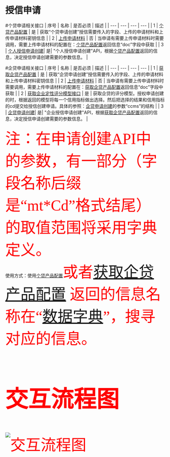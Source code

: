 # 授信申请

#个贷申请相关接口
| 序号 | 名称 | 是否必须 | 描述 | 
| --- | --- | --- | --- | 
| 1 | [个贷产品配置](01_cs_fac_config.md) | 是 | 获取“个贷申请创建”授信需要传入的字段、上传的申请材料和上传申请材料密钥信息 |
| 2 | [上传申请材料](doc_upload.md) | 否 | 当申请有需要上传申请材料时需要调用，需要上传申请材料的配置在：[个贷产品配置](01_cs_fac_config.md)返回信息“doc”字段中获取 |
| 3 | [个人授信申请创建](02_cs_app_create.md)| 是|  "个人授信申请创建"API，根据[个贷产品配置](01_cs_fac_config.md)返回的信息，决定授信申请创建需要的参数信息。 |

#企贷申请相关接口
| 序号 | 名称 | 是否必须 | 描述 | 
| --- | --- | --- | --- | 
| 1 | [获取企贷产品配置](04_cp_fac_config.md) | 是 | 获取“企贷申请创建”授信需要传入的字段、上传的申请材料和上传申请材料密钥信息 |
| 2 | [上传申请材料](doc_upload.md) | 否 | 当申请有需要上传申请材料时需要调用，需要上传申请材料的配置在：[获取企贷产品配置](04_cp_fac_config.md)返回信息“doc”字段中获取 |
| 2 | [获取企业定性评分模型接口](06_cp_credit_model.md) | 是 | 获取企贷的评分模型。授权申请创建的时，根据返回的模型将每一个信用指标做出选择。然后把选择的结果和信用指标的cd提交给授信创建申请。具体的参照：[企贷申请创建](05_cp_app_create.md)的参数“ccms”的结构 |
| 3 | [企贷申请创建](05_cp_app_create.md)| 是|  "企业授信申请创建"API，根据[获取企贷产品配置](04_cp_fac_config.md)返回的信息，决定授信申请创建需要的参数信息。 |

<font color=#ff0000 size=7 face="黑体">注：在申请创建API中的参数，有一部分（字段名称后缀是“mt*Cd”格式结尾）的取值范围将采用字典定义。</font><br/>
使用方式：使用</font>[个贷产品配置](01_cs_fac_config.md)<font color=#ff0000 size=7 face="黑体">或者<font>[获取企贷产品配置](04_cp_fac_config.md) <font color=#ff0000 size=7 face="黑体">返回的信息名称在“[数据字典](/4_数据字典.md)”，搜寻对应的信息。

## 交互流程图
![交互流程图](../assets/uml/00_credit_app.png)